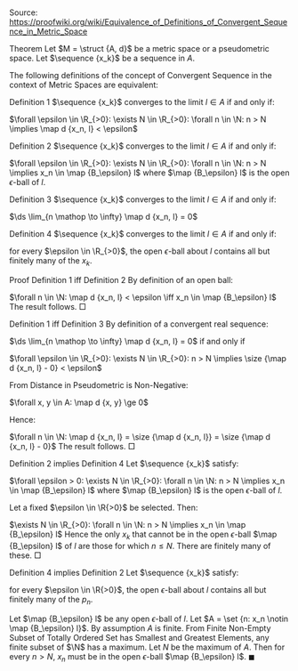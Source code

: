 # 

Source: https://proofwiki.org/wiki/Equivalence_of_Definitions_of_Convergent_Sequence_in_Metric_Space



Theorem
Let $M = \struct {A, d}$ be a metric space or a pseudometric space.
Let $\sequence {x_k}$ be a sequence in $A$.

The following definitions of the concept of Convergent Sequence in the context of Metric Spaces are equivalent:


Definition 1
$\sequence {x_k}$ converges to the limit $l \in A$ if and only if:

$\forall \epsilon \in \R_{>0}: \exists N \in \R_{>0}: \forall n \in \N: n > N \implies \map d {x_n, l} < \epsilon$


Definition 2
$\sequence {x_k}$ converges to the limit $l \in A$ if and only if:

$\forall \epsilon \in \R_{>0}: \exists N \in \R_{>0}: \forall n \in \N: n > N \implies x_n \in \map {B_\epsilon} l$
where $\map {B_\epsilon} l$ is the open $\epsilon$-ball of $l$.


Definition 3
$\sequence {x_k}$ converges to the limit $l \in A$ if and only if:

$\ds \lim_{n \mathop \to \infty} \map d {x_n, l} = 0$


Definition 4
$\sequence {x_k}$ converges to the limit $l \in A$ if and only if:

for every $\epsilon \in \R_{>0}$, the open $\epsilon$-ball about $l$ contains all but finitely many of the $x_k$.


Proof
Definition 1 iff Definition 2
By definition of an open ball:

$\forall n \in \N: \map d {x_n, l} < \epsilon \iff x_n \in \map {B_\epsilon} l$
The result follows.
$\Box$


Definition 1 iff Definition 3
By definition of a convergent real sequence:

$\ds \lim_{n \mathop \to \infty} \map d {x_n, l} = 0$
if and only if

$\forall \epsilon \in \R_{>0}: \exists N \in \R_{>0}: n > N \implies \size {\map d {x_n, l} - 0} < \epsilon$

From Distance in Pseudometric is Non-Negative:

$\forall x, y \in A: \map d {x, y} \ge 0$

Hence:

$\forall n \in \N: \map d {x_n, l} = \size {\map d {x_n, l}} = \size {\map d {x_n, l} - 0}$
The result follows.
$\Box$


Definition 2 implies Definition 4
Let $\sequence {x_k}$ satisfy:

$\forall \epsilon > 0: \exists N \in \R_{>0}: \forall n \in \N: n > N \implies x_n \in \map {B_\epsilon} l$
where $\map {B_\epsilon} l$ is the open $\epsilon$-ball of $l$.

Let a fixed $\epsilon \in \R{>0}$ be selected.
Then:

$\exists N \in \R_{>0}: \forall n \in \N: n > N \implies x_n \in \map {B_\epsilon} l$
Hence the only $x_k$ that cannot be in the open $\epsilon$-ball $\map {B_\epsilon} l$ of $l$ are those for which $n \le N$.
There are finitely many of these.
$\Box$


Definition 4 implies Definition 2
Let $\sequence {x_k}$ satisfy:

for every $\epsilon \in \R{>0}$, the open $\epsilon$-ball about $l$ contains all but finitely many of the $p_n$.

Let $\map {B_\epsilon} l$ be any open $\epsilon$-ball of $l$.
Let $A = \set {n: x_n \notin \map {B_\epsilon} l}$.
By assumption $A$ is finite.
From Finite Non-Empty Subset of Totally Ordered Set has Smallest and Greatest Elements, any finite subset of $\N$ has a maximum.
Let $N$ be the maximum of $A$.
Then for every $n > N$, $x_n$ must be in the open $\epsilon$-ball $\map {B_\epsilon} l$.
$\blacksquare$





